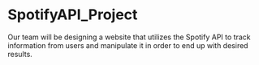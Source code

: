 # SpotifyAPI_Project
Our team will be designing a website that utilizes the Spotify API to track information from users and manipulate it in order to end up with desired results. 
